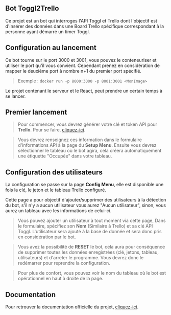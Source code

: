 ## Bot Toggl2Trello

  

Ce projet est un bot qui interroges l'API Toggl et Trello dont l'objectif est d'insérer des données dans une Board Trello spécifique correspondant à la personne ayant démarré un timer Toggl.

## Configuration au lancement

Ce bot tourne sur le port 3000 et 3001, vous pouvez le conteneuriser et utiliser le port qu'il vous convient. Cependant prenez en considération de mapper le deuxième port à nombre n+1 du premier port spécifié.
> Exemple : `docker run -p 8000:3000 -p 8001:3001 <MonImage>`

Le projet contenant le serveur et le React, peut prendre un certain temps à se lancer.
  

## Premier lancement

> Pour commencer, vous devrez générer votre clé et token API pour **Trello**. Pour se faire, [cliquez-ici](https://trello.com/app-key).

>Vous devrez renseignez ces information dans le formulaire d'informations API à la page du __Setup Menu__.
Ensuite vous devrez sélectionner le tableau où le bot agira, cela créera automatiquement une étiquette "Occupée" dans votre tableau.  
  

## Configuration des utilisateurs

La configuration se passe sur la page **Config Menu**, elle est disponible une fois la clé, le jeton et le tableau Trello configuré. 

Cette page a pour objectif d'ajouter/supprimer des utilisateurs à la détection du bot, s'il n'y a aucun utilisateur vous aurez "Aucun utilisateur", sinon, vous aurez un tableau avec les informations de celui-ci.

>Vous pouvez ajouter un utilisateur à tout moment via cette page, Dans le formulaire, spécifiez son **Nom** (Similaire à Trello) et sa clé API Toggl. L'utilisateur sera ajouté à la base de donnée et sera donc pris en considération par le bot.

>Vous avez la possibilité de **RESET** le bot, cela aura pour conséquence de supprimer toutes les données enregistrées (clé, jetons, tableau, utilisateurs) et d'arreter le programme. Vous devrez donc le redémarrer pour reprendre la configuration.

> Pour plus de confort, vous pouvez voir le nom du tableau où le bot est opérationnel en haut à droite de la page.

## Documentation

Pour retrouver la documentation officielle du projet, [cliquez-ici](https://app.gitbook.com/o/w9v81NHlh8pndSfZwV40/s/rt8i2yBXEVUEj1lMJBro/toggl-2-trello/presentation).